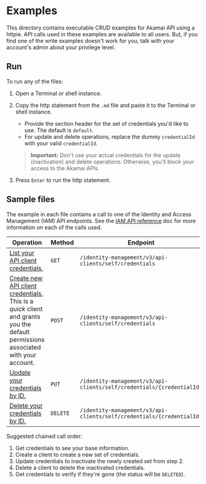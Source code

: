 # Examples

This directory contains executable CRUD examples for Akamai API using a httpie. API calls used in these examples are available to all users. But, if you find one of the write examples doesn't work for you, talk with your account's admin about your privilege level.

## Run

To run any of the files:

1. Open a Terminal or shell instance.
2. Copy the http statement from the `.md` file and paste it to the Terminal or shell instance.

   - Provide the section header for the set of credentials you'd like to use. The default is `default`.
   - For update and delete operations, replace the dummy `credentialId` with your valid `credentialId`.

   > **Important:** Don't use your actual credentials for the update (inactivation) and delete operations. Otherwise, you'll block your access to the Akamai APIs.

3. Press `Enter` to run the http statement.

## Sample files

The example in each file contains a call to one of the Identity and Access Management (IAM) API endpoints. See the [IAM API reference](https://techdocs.akamai.com/iam-api/reference/api) doc for more information on each of the calls used.

| Operation | Method | Endpoint |
| --- | --- | --- |
| [List your API client credentials.](/examples/get-credentials.md) | `GET` | `/identity-management/v3/api-clients/self/credentials`  |
| [Create new API client credentials.](/examples/create-credentials.md) <br /> This is a *quick* client and grants you the default permissions associated with your account. | `POST` | `/identity-management/v3/api-clients/self/credentials` |
| [Update your credentials by ID.](/examples/update-credentials.md) | `PUT` | `/identity-management/v3/api-clients/self/credentials/{credentialId}` |
| [Delete your credentials by ID.](/examples/delete-credentials.md) | `DELETE` | `/identity-management/v3/api-clients/self/credentials/{credentialId}` |

Suggested chained call order:

1. Get credentials to see your base information.
2. Create a client to create a new set of credentials.
3. Update credentials to inactivate the newly created set from step 2.
4. Delete a client to delete the inactivated credentials.
5. Get credentials to verify if they're gone (the status will be `DELETED`).